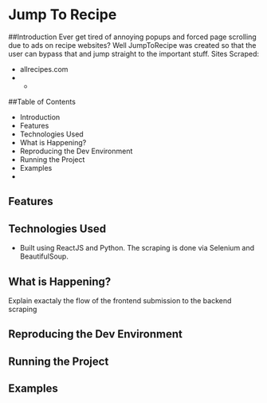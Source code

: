 # Jump To Recipe
##Introduction
Ever get tired of annoying popups and forced page scrolling due to ads on recipe websites? Well JumpToRecipe was created so that the user can bypass that and jump straight to the important stuff.
Sites Scraped:
- allrecipes.com
- *

##Table of Contents
- Introduction
- Features
- Technologies Used
- What is Happening?
- Reproducing the Dev Environment
- Running the Project
- Examples
- 

## Features

## Technologies Used
- Built using ReactJS and Python. The scraping is done via Selenium and BeautifulSoup.

## What is Happening?
Explain exactaly the flow of the frontend submission to the backend scraping

## Reproducing the Dev Environment

## Running the Project

## Examples



